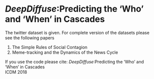 # *DeepDiffuse*:Predicting the ‘Who’ and ‘When’ in Cascades
The twitter dataset is given. For complete version of the datasets please see the following papers
1. The Simple Rules of Social Contagion
2.  Meme-tracking and the Dynamics of the News Cycle

If you use the code please cite:
*DeepDiffuse*:Predicting the ‘Who’ and ‘When’ in Cascades  
ICDM 2018
